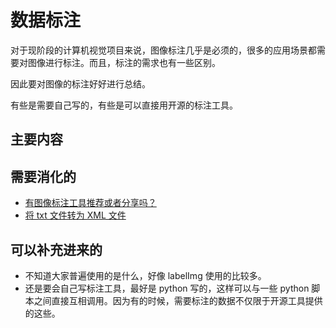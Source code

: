 
# 数据标注

对于现阶段的计算机视觉项目来说，图像标注几乎是必须的，很多的应用场景都需要对图像进行标注。而且，标注的需求也有一些区别。

因此要对图像的标注好好进行总结。

有些是需要自己写的，有些是可以直接用开源的标注工具。


## 主要内容



## 需要消化的


- [有图像标注工具推荐或者分享吗？](https://www.zhihu.com/question/30626971)
- [将 txt 文件转为 XML 文件](https://blog.csdn.net/Charel_CHEN/article/details/72793365?utm_source=copy)


## 可以补充进来的

- 不知道大家普遍使用的是什么，好像 labelImg 使用的比较多。
- 还是要会自己写标注工具，最好是 python 写的，这样可以与一些 python 脚本之间直接互相调用。因为有的时候，需要标注的数据不仅限于开源工具提供的这些。
